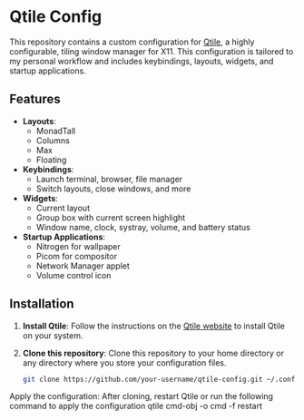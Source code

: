 # Qtile Config

This repository contains a custom configuration for [Qtile](https://www.qtile.org/), a highly configurable, tiling window manager for X11. This configuration is tailored to my personal workflow and includes keybindings, layouts, widgets, and startup applications.

## Features

- **Layouts**:
  - MonadTall
  - Columns
  - Max
  - Floating
- **Keybindings**:
  - Launch terminal, browser, file manager
  - Switch layouts, close windows, and more
- **Widgets**:
  - Current layout
  - Group box with current screen highlight
  - Window name, clock, systray, volume, and battery status
- **Startup Applications**:
  - Nitrogen for wallpaper
  - Picom for compositor
  - Network Manager applet
  - Volume control icon

## Installation

1. **Install Qtile**:
   Follow the instructions on the [Qtile website](https://www.qtile.org/) to install Qtile on your system.

2. **Clone this repository**:
   Clone this repository to your home directory or any directory where you store your configuration files.

   ```bash
   git clone https://github.com/your-username/qtile-config.git ~/.config/qtile

Apply the configuration: After cloning, restart Qtile or run the following command to apply the configuration
qtile cmd-obj -o cmd -f restart
